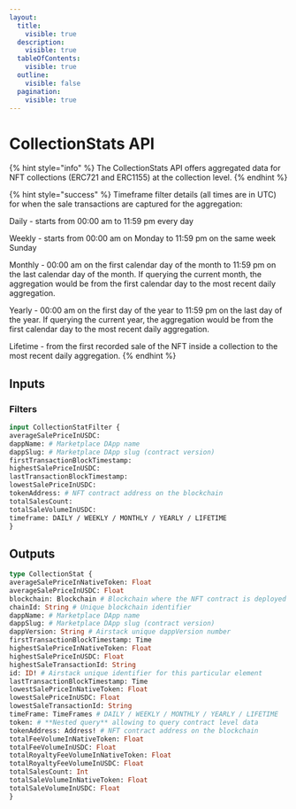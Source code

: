 ```yaml
---
layout:
  title:
    visible: true
  description:
    visible: true
  tableOfContents:
    visible: true
  outline:
    visible: false
  pagination:
    visible: true
---
```


# CollectionStats API

{% hint style="info" %}
The CollectionStats API offers aggregated data for NFT collections (ERC721 and ERC1155) at the collection level.
{% endhint %}

{% hint style="success" %}
Timeframe filter details (all times are in UTC) for when the sale transactions are captured for the aggregation:

Daily - starts from 00:00 am to 11:59 pm every day

Weekly - starts from 00:00 am on Monday to 11:59 pm on the same week Sunday

Monthly - 00:00 am on the first calendar day of the month to 11:59 pm on the last calendar day of the month. If querying the current month, the aggregation would be from the first calendar day to the most recent daily aggregation.

Yearly - 00:00 am on the first day of the year to 11:59 pm on the last day of the year. If querying the current year, the aggregation would be from the first calendar day to the most recent daily aggregation.

Lifetime - from the first recorded sale of the NFT inside a collection to the most recent daily aggregation.
{% endhint %}

## Inputs

### Filters

```graphql
input CollectionStatFilter {
averageSalePriceInUSDC: 
dappName: # Marketplace DApp name
dappSlug: # Marketplace DApp slug (contract version)
firstTransactionBlockTimestamp: 
highestSalePriceInUSDC: 
lastTransactionBlockTimestamp: 
lowestSalePriceInUSDC: 
tokenAddress: # NFT contract address on the blockchain
totalSalesCount: 
totalSaleVolumeInUSDC: 
timeframe: DAILY / WEEKLY / MONTHLY / YEARLY / LIFETIME
}
```

## Outputs

```graphql
type CollectionStat {
averageSalePriceInNativeToken: Float
averageSalePriceInUSDC: Float
blockchain: Blockchain # Blockchain where the NFT contract is deployed
chainId: String # Unique blockchain identifier
dappName: # Marketplace DApp name
dappSlug: # Marketplace DApp slug (contract version)
dappVersion: String # Airstack unique dappVersion number
firstTransactionBlockTimestamp: Time
highestSalePriceInNativeToken: Float
highestSalePriceInUSDC: Float
highestSaleTransactionId: String
id: ID! # Airstack unique identifier for this particular element
lastTransactionBlockTimestamp: Time
lowestSalePriceInNativeToken: Float
lowestSalePriceInUSDC: Float
lowestSaleTransactionId: String
timeFrame: TimeFrames # DAILY / WEEKLY / MONTHLY / YEARLY / LIFETIME
token: # **Nested query** allowing to query contract level data
tokenAddress: Address! # NFT contract address on the blockchain
totalFeeVolumeInNativeToken: Float
totalFeeVolumeInUSDC: Float
totalRoyaltyFeeVolumeInNativeToken: Float
totalRoyaltyFeeVolumeInUSDC: Float
totalSalesCount: Int
totalSaleVolumeInNativeToken: Float
totalSaleVolumeInUSDC: Float
}
```
